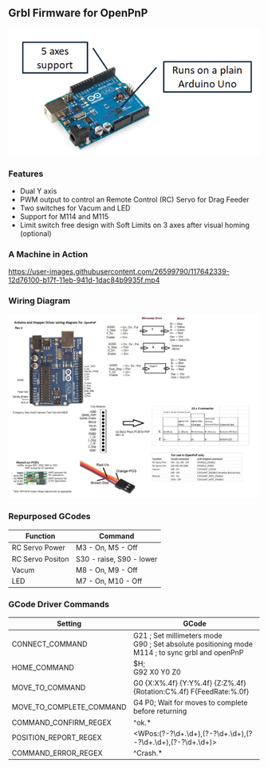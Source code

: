 ## Grbl Firmware for OpenPnP

![File](img/arduino.png)

### Features
 - Dual Y axis
 - PWM output to control an Remote Control (RC) Servo for Drag Feeder
 - Two switches for Vacum and LED
 - Support for M114 and M115
 - Limit switch free design with Soft Limits on 3 axes after visual homing (optional)

### A Machine in Action
https://user-images.githubusercontent.com/26599790/117642339-12d76100-b17f-11eb-941d-1dac84b9935f.mp4

### Wiring Diagram

![File](img/arduino_wiring.jpg)



### Repurposed GCodes
Function | Command
----|-----
RC Servo Power  | M3 - On, M5 - Off
RC Servo Positon | S30 - raise, S90 - lower
Vacum  | M8 - On, M9 - Off
LED | M7 - On, M10 - Off

### GCode Driver Commands

Setting | GCode
----|-----
CONNECT_COMMAND | G21 ; Set millimeters mode <br> G90 ; Set absolute positioning mode <br>M114 ; to sync grbl and openPnP
HOME_COMMAND | $H; <br>G92 X0 Y0 Z0
MOVE_TO_COMMAND | G0 {X:X%.4f} {Y:Y%.4f} {Z:Z%.4f} {Rotation:C%.4f} F{FeedRate:%.0f}
MOVE_TO_COMPLETE_COMMAND |G4 P0; Wait for moves to complete before returning
COMMAND_CONFIRM_REGEX | ^ok.*
POSITION_REPORT_REGEX | <WPos:(?<x>-?\d+\.\d+),(?<y>-?\d+\.\d+),(?<z>-?\d+\.\d+),(?<rotation>-?\d+\.\d+)>
COMMAND_ERROR_REGEX  | ^Crash.*